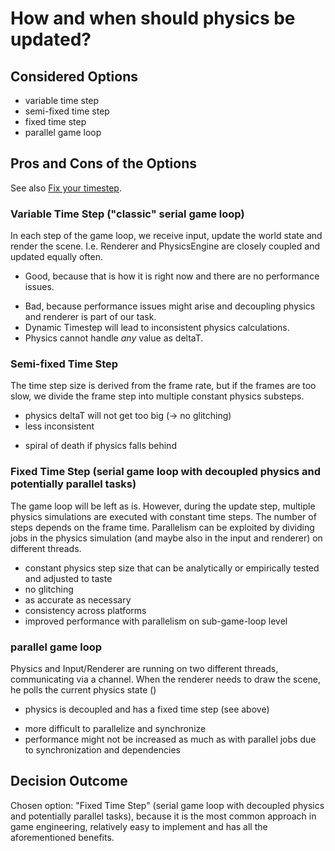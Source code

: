 # How and when should physics be updated?

## Considered Options

* variable time step
* semi-fixed time step
* fixed time step
* parallel game loop

## Pros and Cons of the Options

See
also [Fix your timestep](https://web.archive.org/web/20130328024036/http://gafferongames.com/game-physics/fix-your-timestep/).

### Variable Time Step ("classic" serial game loop)

In each step of the game loop, we receive input, update the world state and render the scene.
I.e. Renderer and PhysicsEngine are closely coupled and updated equally often.

+ Good, because that is how it is right now and there are no performance issues.

- Bad, because performance issues might arise and decoupling physics and renderer is part of our task.
- Dynamic Timestep will lead to inconsistent physics calculations.
- Physics cannot handle *any* value as deltaT.

### Semi-fixed Time Step

The time step size is derived from the frame rate, but if the frames are too slow, we divide the frame step into
multiple constant physics substeps.

+ physics deltaT will not get too big (-> no glitching)
+ less inconsistent

- spiral of death if physics falls behind

### Fixed Time Step (serial game loop with decoupled physics and potentially parallel tasks)

The game loop will be left as is.
However, during the update step, multiple physics simulations are executed with constant time steps.
The number of steps depends on the frame time.
Parallelism can be exploited by dividing jobs in the physics simulation (and maybe also in the input and renderer) on
different threads.

+ constant physics step size that can be analytically or empirically tested and adjusted to taste
+ no glitching
+ as accurate as necessary
+ consistency across platforms
+ improved performance with parallelism on sub-game-loop level

### parallel game loop

Physics and Input/Renderer are running on two different threads, communicating via a channel.
When the renderer needs to draw the scene, he polls the current physics state ()

+ physics is decoupled and has a fixed time step (see above)

- more difficult to parallelize and synchronize
- performance might not be increased as much as with parallel jobs due to synchronization and dependencies

## Decision Outcome

Chosen option: "Fixed Time Step" (serial game loop with decoupled physics and potentially parallel tasks), because
it is the most common approach in game engineering, relatively easy to implement and has all the aforementioned
benefits.